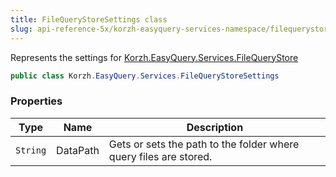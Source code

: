 ```yaml
---
title: FileQueryStoreSettings class
slug: api-reference-5x/korzh-easyquery-services-namespace/filequerystoresettings-class
---
```


Represents the settings for [Korzh.EasyQuery.Services.FileQueryStore](//easyquery/docs/api-reference-5x/korzh-easyquery-services-namespace/filequerystore-class)
```csharp
public class Korzh.EasyQuery.Services.FileQueryStoreSettings

```

### Properties

| Type | Name | Description | 
| --- | --- | --- | 
| `String` | DataPath | Gets or sets the path to the folder where query files are stored. |